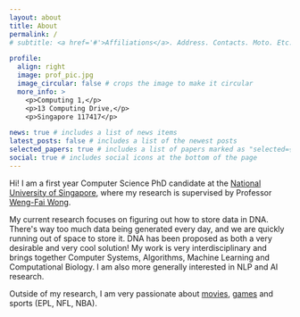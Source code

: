 ```yaml
---
layout: about
title: About
permalink: /
# subtitle: <a href='#'>Affiliations</a>. Address. Contacts. Moto. Etc.

profile:
  align: right
  image: prof_pic.jpg
  image_circular: false # crops the image to make it circular
  more_info: >
    <p>Computing 1,</p>
    <p>13 Computing Drive,</p>
    <p>Singapore 117417</p>

news: true # includes a list of news items
latest_posts: false # includes a list of the newest posts
selected_papers: true # includes a list of papers marked as "selected={true}"
social: true # includes social icons at the bottom of the page
---
```


Hi! I am a first year Computer Science PhD candidate at the [National University of Singapore](https://www.comp.nus.edu.sg/), where my research is supervised by Professor [Weng-Fai Wong](https://www.comp.nus.edu.sg/~wongwf/).

My current research focuses on figuring out how to store data in DNA. There's way too much data being generated every day, and we are quickly running out of space to store it. DNA has been proposed as both a very desirable and very cool solution! My work is very interdisciplinary and brings together Computer Systems, Algorithms, Machine Learning and Computational Biology. I am also more generally interested in NLP and AI research.

Outside of my research, I am very passionate about [movies](https://letterboxd.com/prongs17/), [games](https://steamcommunity.com/id/prongs17/) and sports (EPL, NFL, NBA).
